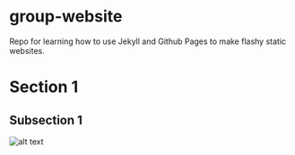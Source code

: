 # group-website

Repo for learning how to use Jekyll and Github Pages to make flashy static websites.

# Section 1

## Subsection 1

![alt text](https://raw.githubusercontent.com/carpentries/carpentries.org/main/images/TheCarpentries-opengraph.png)
